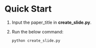 # Quick Start

1. Input the paper_title in **create_slide.py**.

2. Run the below command:
    ```
    python create_slide.py 
    ```
